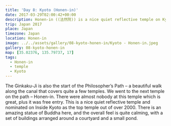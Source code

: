 ```yaml
---
title: 'Day 8: Kyoto (Honen-in)'
date: 2017-03-29T02:00:42+00:00
description: Honen-in ((法然院)) is a nice quiet reflective temple on Kyoto's Philosopher's Path. There is an amazing statue of Buddha here.
trip: Japan 2017
place: Japan
timezone: Japan
location: Honen-in
image: ../../assets/gallery/08-kyoto-honen-in/Kyoto - Honen-in.jpeg
gallery: 08-kyoto-honen-in
map: [35.02376, 135.79737, 17]
tags:
  - Honen-in
  - temple
  - Kyoto
---
```


The Ginkaku-Ji is also the start of the Philosopher’s Path – a beautiful walk along the canal that covers quite a few temples. We went to the next temple on the path – Honen-in. There were almost nobody at this temple which is great, plus it was free entry. This is a nice quiet reflective temple and nominated on Inside Kyoto as the top temple out of over 2000. There is an amazing statue of Buddha here, and the overall feel is quite calming, with a set of buildings arranged around a courtyard and a small pond.
